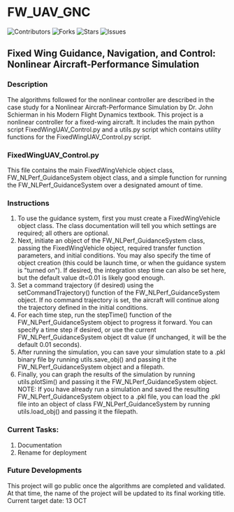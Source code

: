 # FW_UAV_GNC

<!-- <a href="https://join.slack.com/t/ngc-goz8665/shared_invite/zt-r01kumfq-dQUT3c95BxEP_fnk4yJFfQ">
<img alt="Join us on Slack" src="https://raw.githubusercontent.com/netlify/netlify-cms/master/website/static/img/slack.png" width="165"/>
</a> -->

![Contributors](https://img.shields.io/github/contributors/ahspringer/FW_UAV_GNC?style=plastic)
![Forks](https://img.shields.io/github/forks/ahspringer/FW_UAV_GNC?style=plastic)
![Stars](https://img.shields.io/github/stars/ahspringer/FW_UAV_GNC?style=plastic)
![Issues](https://img.shields.io/github/issues/ahspringer/FW_UAV_GNC?style=plastic)

## Fixed Wing Guidance, Navigation, and Control: Nonlinear Aircraft-Performance Simulation

### Description

The algorithms followed for the nonlinear controller are described in the case study for a Nonlinear Aircraft-Performance Simulation by Dr. John Schierman in his Modern Flight Dynamics textbook. This project is a nonlinear controller for a fixed-wing aircraft. It includes the main python script FixedWingUAV_Control.py and a utils.py script which contains utility functions for the FixedWingUAV_Control.py script.

### FixedWingUAV_Control.py

This file contains the main FixedWingVehicle object class, FW_NLPerf_GuidanceSystem object class, and a simple function for running the FW_NLPerf_GuidanceSystem over a designated amount of time.

### Instructions

1. To use the guidance system, first you must create a FixedWingVehicle object class. The class documentation will tell you which settings are required; all others are optional.
2. Next, initiate an object of the FW_NLPerf_GuidanceSystem class, passing the FixedWingVehicle object, required transfer function parameters, and initial conditions. You may also specify the time of object creation (this could be launch time, or when the guidance system is "turned on"). If desired, the integration step time can also be set here, but the default value dt=0.01 is likely good enough.
3. Set a command trajectory (if desired) using the setCommandTrajectory() function of the FW_NLPerf_GuidanceSystem object. If no command trajectory is set, the aircraft will continue along the trajectory defined in the initial conditions.
4. For each time step, run the stepTime() function of the FW_NLPerf_GuidanceSystem object to progress it forward. You can specify a time step if desired, or use the current FW_NLPerf_GuidanceSystem object dt value (if unchanged, it will be the default 0.01 seconds).
5. After running the simulation, you can save your simulation state to a .pkl binary file by running utils.save_obj() and passing it the FW_NLPerf_GuidanceSystem object and a filepath.
6. Finally, you can graph the results of the simulation by running utils.plotSim() and passing it the FW_NLPerf_GuidanceSystem object.
    NOTE: If you have already run a simulation and saved the resulting FW_NLPerf_GuidanceSystem object to a .pkl file, you can load the .pkl file into an object of class FW_NLPerf_GuidanceSystem by running utils.load_obj() and passing it the filepath.

### Current Tasks:

1. Documentation
2. Rename for deployment

### Future Developments

This project will go public once the algorithms are completed and validated. At that time, the name of the project will be updated to its final working title. Current target date: 13 OCT
